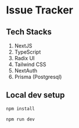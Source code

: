 # Issue Tracker

## Tech Stacks

1. NextJS
2. TypeScript
3. Radix UI
4. Tailwind CSS
5. NextAuth
6. Prisma (Postgresql)

## Local dev setup

```bash
npm install

npm run dev
```

